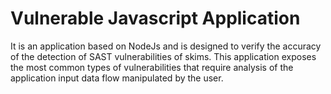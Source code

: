 # Vulnerable Javascript Application


It is an application based on NodeJs and is designed to verify the accuracy of the detection of SAST vulnerabilities of skims. This application exposes the most common types of vulnerabilities that require analysis of the application input data flow manipulated by the user.
